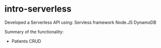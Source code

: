 # intro-serverless

Developed a Serverless API using:
Servless framework
Node.JS
DynamoDB

Summary of the functionality:
- Patients CRUD
